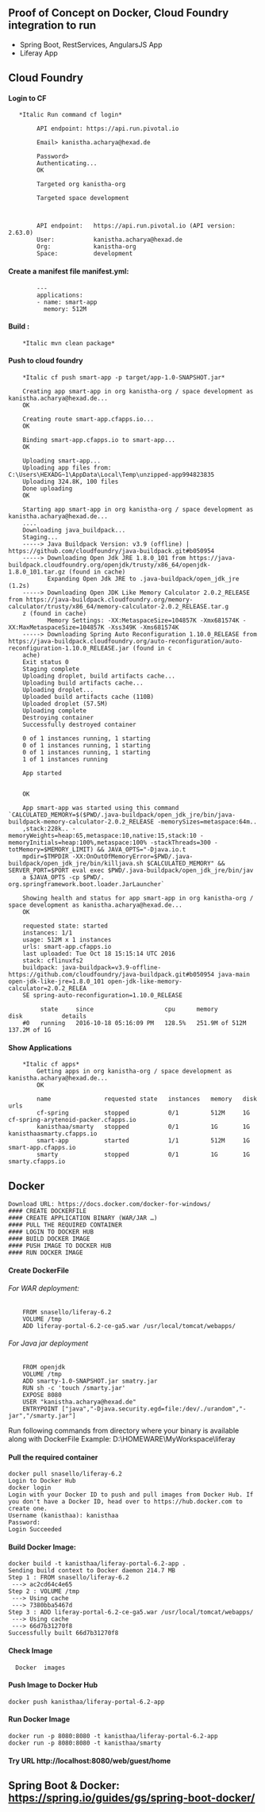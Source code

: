 ## Proof of Concept on Docker, Cloud Foundry integration to run
   * Spring Boot, RestServices, AngularsJS App
   * Liferay App

## Cloud Foundry

#### Login to CF
       *Italic Run command cf login*

            API endpoint: https://api.run.pivotal.io

            Email> kanistha.acharya@hexad.de

            Password>
            Authenticating...
            OK

            Targeted org kanistha-org

            Targeted space development



            API endpoint:   https://api.run.pivotal.io (API version: 2.63.0)
            User:           kanistha.acharya@hexad.de
            Org:            kanistha-org
            Space:          development

#### Create a manifest file manifest.yml:
            ---
            applications:
            - name: smart-app
              memory: 512M

#### Build :
        *Italic mvn clean package*

#### Push to cloud foundry
        *Italic cf push smart-app -p target/app-1.0-SNAPSHOT.jar*

        Creating app smart-app in org kanistha-org / space development as kanistha.acharya@hexad.de...
        OK

        Creating route smart-app.cfapps.io...
        OK

        Binding smart-app.cfapps.io to smart-app...
        OK

        Uploading smart-app...
        Uploading app files from: C:\Users\HEXADG~1\AppData\Local\Temp\unzipped-app994823835
        Uploading 324.8K, 100 files
        Done uploading
        OK

        Starting app smart-app in org kanistha-org / space development as kanistha.acharya@hexad.de...
        ....
        Downloading java_buildpack...
        Staging...
        -----> Java Buildpack Version: v3.9 (offline) | https://github.com/cloudfoundry/java-buildpack.git#b050954
        -----> Downloading Open Jdk JRE 1.8.0_101 from https://java-buildpack.cloudfoundry.org/openjdk/trusty/x86_64/openjdk-1.8.0_101.tar.gz (found in cache)
               Expanding Open Jdk JRE to .java-buildpack/open_jdk_jre (1.2s)
        -----> Downloading Open JDK Like Memory Calculator 2.0.2_RELEASE from https://java-buildpack.cloudfoundry.org/memory-calculator/trusty/x86_64/memory-calculator-2.0.2_RELEASE.tar.g
        z (found in cache)
               Memory Settings: -XX:MetaspaceSize=104857K -Xmx681574K -XX:MaxMetaspaceSize=104857K -Xss349K -Xms681574K
        -----> Downloading Spring Auto Reconfiguration 1.10.0_RELEASE from https://java-buildpack.cloudfoundry.org/auto-reconfiguration/auto-reconfiguration-1.10.0_RELEASE.jar (found in c
        ache)
        Exit status 0
        Staging complete
        Uploading droplet, build artifacts cache...
        Uploading build artifacts cache...
        Uploading droplet...
        Uploaded build artifacts cache (110B)
        Uploaded droplet (57.5M)
        Uploading complete
        Destroying container
        Successfully destroyed container

        0 of 1 instances running, 1 starting
        0 of 1 instances running, 1 starting
        0 of 1 instances running, 1 starting
        1 of 1 instances running

        App started


        OK

        App smart-app was started using this command `CALCULATED_MEMORY=$($PWD/.java-buildpack/open_jdk_jre/bin/java-buildpack-memory-calculator-2.0.2_RELEASE -memorySizes=metaspace:64m..
        ,stack:228k.. -memoryWeights=heap:65,metaspace:10,native:15,stack:10 -memoryInitials=heap:100%,metaspace:100% -stackThreads=300 -totMemory=$MEMORY_LIMIT) && JAVA_OPTS="-Djava.io.t
        mpdir=$TMPDIR -XX:OnOutOfMemoryError=$PWD/.java-buildpack/open_jdk_jre/bin/killjava.sh $CALCULATED_MEMORY" && SERVER_PORT=$PORT eval exec $PWD/.java-buildpack/open_jdk_jre/bin/jav
        a $JAVA_OPTS -cp $PWD/. org.springframework.boot.loader.JarLauncher`

        Showing health and status for app smart-app in org kanistha-org / space development as kanistha.acharya@hexad.de...
        OK

        requested state: started
        instances: 1/1
        usage: 512M x 1 instances
        urls: smart-app.cfapps.io
        last uploaded: Tue Oct 18 15:15:14 UTC 2016
        stack: cflinuxfs2
        buildpack: java-buildpack=v3.9-offline-https://github.com/cloudfoundry/java-buildpack.git#b050954 java-main open-jdk-like-jre=1.8.0_101 open-jdk-like-memory-calculator=2.0.2_RELEA
        SE spring-auto-reconfiguration=1.10.0_RELEASE

             state     since                    cpu      memory           disk           details
        #0   running   2016-10-18 05:16:09 PM   128.5%   251.9M of 512M   137.2M of 1G

#### Show Applications
        *Italic cf apps*
            Getting apps in org kanistha-org / space development as kanistha.acharya@hexad.de...
            OK

            name               requested state   instances   memory   disk   urls
            cf-spring          stopped           0/1         512M     1G     cf-spring-arytenoid-packer.cfapps.io
            kanisthaa/smarty   stopped           0/1         1G       1G     kanisthaasmarty.cfapps.io
            smart-app          started           1/1         512M     1G     smart-app.cfapps.io
            smarty             stopped           0/1         1G       1G     smarty.cfapps.io


## Docker
    Download URL: https://docs.docker.com/docker-for-windows/
    #### CREATE DOCKERFILE
    #### CREATE APPLICATION BINARY (WAR/JAR …)
    #### PULL THE REQUIRED CONTAINER
    #### LOGIN TO DOCKER HUB
    #### BUILD DOCKER IMAGE
    #### PUSH IMAGE TO DOCKER HUB
    #### RUN DOCKER IMAGE

#### Create DockerFile
   ###### For WAR deployment:
        FROM snasello/liferay-6.2
        VOLUME /tmp
        ADD liferay-portal-6.2-ce-ga5.war /usr/local/tomcat/webapps/

   ###### For Java jar deployment
        FROM openjdk
        VOLUME /tmp
        ADD smarty-1.0-SNAPSHOT.jar smatry.jar
        RUN sh -c 'touch /smarty.jar'
        EXPOSE 8080
        USER "kanistha.acharya@hexad.de"
        ENTRYPOINT ["java","-Djava.security.egd=file:/dev/./urandom","-jar","/smarty.jar"]

Run following commands from directory where your binary is available along with DockerFile
     Example: D:\HOMEWARE\MyWorkspace\liferay

#### Pull the required container
    docker pull snasello/liferay-6.2
    Login to Docker Hub
    docker login
    Login with your Docker ID to push and pull images from Docker Hub. If you don't have a Docker ID, head over to https://hub.docker.com to create one.
    Username (kanisthaa): kanisthaa
    Password:
    Login Succeeded


#### Build Docker Image:
    docker build -t kanisthaa/liferay-portal-6.2-app .
    Sending build context to Docker daemon 214.7 MB
    Step 1 : FROM snasello/liferay-6.2
     ---> ac2cd64c4e65
    Step 2 : VOLUME /tmp
     ---> Using cache
     ---> 7380bba5467d
    Step 3 : ADD liferay-portal-6.2-ce-ga5.war /usr/local/tomcat/webapps/
     ---> Using cache
     ---> 66d7b31270f8
    Successfully built 66d7b31270f8



#### Check Image
      Docker  images


#### Push Image to Docker Hub

    docker push kanisthaa/liferay-portal-6.2-app


#### Run Docker Image
    docker run -p 8080:8080 -t kanisthaa/liferay-portal-6.2-app
    docker run -p 8080:8080 -t kanisthaa/smarty


#### Try URL http://localhost:8080/web/guest/home


## Spring Boot & Docker: https://spring.io/guides/gs/spring-boot-docker/

